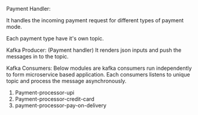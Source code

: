 Payment Handler:

It handles the incoming payment request for different types of payment mode.

Each payment type have it's own topic.

Kafka Producer: (Payment handler) It renders json inputs and push the messages in to the topic.

Kafka Consumers: Below modules are kafka consumers run independently to form microservice based application.
Each consumers listens to unique topic and process the message asynchronously.

1) Payment-processor-upi
2) Payment-processor-credit-card
3) payment-processor-pay-on-delivery




